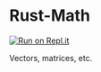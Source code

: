 # Rust-Math

[![Run on Repl.it](https://repl.it/badge/github/sollyucko/Rust-Math)](https://repl.it/github/sollyucko/Rust-Math)

Vectors, matrices, etc.
